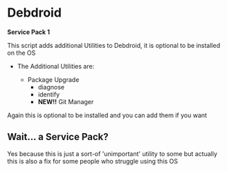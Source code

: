 # Debdroid

**Service Pack 1**

This script adds additional Utilities to Debdroid, it is optional to be installed on the OS

- The Additional Utilities are:
  
  - Package Upgrade
      - diagnose
      - identify
      - **NEW!!** Git Manager


Again this is optional to be installed and you can add them if you want

## Wait... a Service Pack?

Yes because this is just a sort-of 'unimportant' utility to some but actually this is also a fix for some people who struggle using this OS